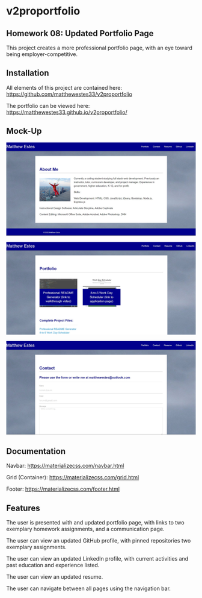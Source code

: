 # v2proportfolio

## Homework 08: Updated Portfolio Page

This project creates a more professional portfolio page, with an eye toward being employer-competitive.

## Installation

All elements of this project are contained here: https://github.com/matthewestes33/v2proportfolio

The portfolio can be viewed here: https://matthewestes33.github.io/v2proportfolio/

## Mock-Up

![Main Page](./assets/images/index.jpg)

![Portfolio](./assets/images/work.jpg)

![Contact](./assets/images/comm.jpg)

## Documentation

Navbar: https://materializecss.com/navbar.html

Grid (Container): https://materializecss.com/grid.html

Footer: https://materializecss.com/footer.html 

## Features

The user is presented with and updated portfolio page, with links to two exemplary homework assignments, and a communication page.

The user can view an updated GitHub profile, with pinned repositories two exemplary assignments.

The user can view an updated LinkedIn profile, with current activities and past education and experience listed.

The user can view an updated resume. 

The user can navigate between all pages using the navigation bar. 
